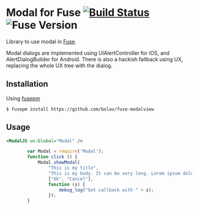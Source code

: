 Modal for Fuse [![Build Status](https://travis-ci.org/bolav/fuse-modalview.svg?branch=master)](https://travis-ci.org/bolav/fuse-modalview) ![Fuse Version](https://fuse-version.herokuapp.com/?repo=https://github.com/bolav/fuse-modalview)
==============

Library to use modal in [Fuse](http://www.fusetools.com/).

Modal dialogs are implemented using UIAlertController for iOS, and AlertDialogBuilder for Android. 
There is also a hackish fallback using UX, replacing the whole UX tree with the dialog.

## Installation

Using [fusepm](https://github.com/bolav/fusepm)

    $ fusepm install https://github.com/bolav/fuse-modalview


## Usage

```xml
<ModalJS ux:Global="Modal" />
```

```javascript
		var Modal = require('Modal');
		function click () {
			Modal.showModal(
				"This is my title",
				"This is my body. It can be very long. Lorem ipsum dolor sit amet, consectetur adipiscing elit. Integer sed justo ac arcu semper egestas. Mauris eget ipsum sit amet sem vulputate congue. Nam tellus nunc, malesuada quis dignissim vitae, tincidunt quis mi.",
				["Ok", "Cancel"],
				function (s) {
					debug_log("Got callback with " + s);
				});
		}
```